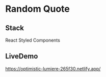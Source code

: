 # Random Quote

## Stack

React
Styled Components

## LiveDemo
     
 https://optimistic-lumiere-265f30.netlify.app/
